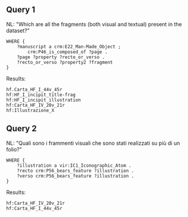 ## Query 1 

NL: "Which are all the fragments (both visual and textual) present in the dataset?"

```SELECT DISTINCT ?fragment
WHERE {
    ?manuscript a crm:E22_Man-Made_Object ;
        crm:P46_is_composed_of ?page . 
    ?page ?property ?recto_or_verso .
    ?recto_or_verso ?property2 ?fragment 
} 
```

Results: 

```hf:Carta_HF_I_12v_13r
hf.Carta_HF_I_44v_45r
hf:HF_I_incipit_title-frag
hf:HF_I_incipit_illustration
hf:Carta_HF_IV_20v_21r
hf:Illustrazione_X
```

## Query 2 

NL: "Quali sono i frammenti visuali che sono stati realizzati su più di un folio?"

``` SELECT DISTINCT ?illustration
WHERE {
    ?illustration a vir:IC1_Iconographic_Atom . 
    ?recto crm:P56_bears_feature ?illustration . 
    ?verso crm:P56_bears_feature ?illustration .    
}
```

Results: 

```hf:Carta_HF_I_12v_13r
hf:Carta_HF_IV_20v_21r
hf:Carta_HF_I_44v_45r
```
